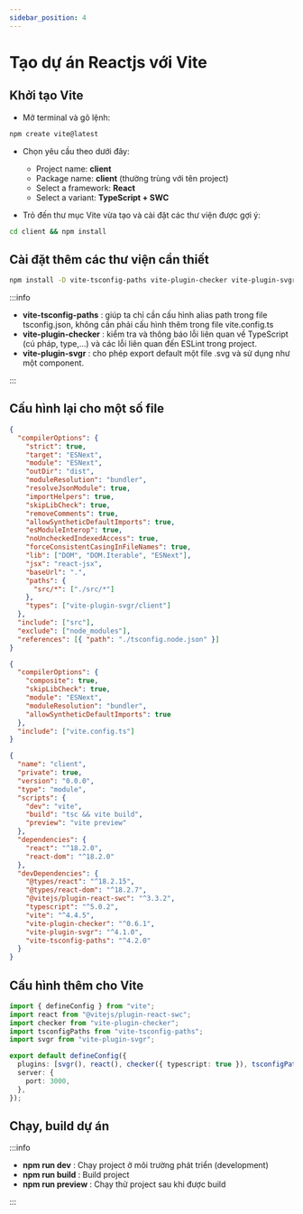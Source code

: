 ```yaml
---
sidebar_position: 4
---
```


# Tạo dự án Reactjs với Vite

## Khởi tạo Vite

- Mở terminal và gõ lệnh:

```bash
npm create vite@latest
```

- Chọn yêu cầu theo dưới đây:

  - Project name: **client**
  - Package name: **client** (thường trùng với tên project)
  - Select a framework: **React**
  - Select a variant: **TypeScript + SWC**

- Trỏ đến thư mục Vite vừa tạo và cài đặt các thư viện được gợi ý:

```bash
cd client && npm install
```

## Cài đặt thêm các thư viện cần thiết

```bash
npm install -D vite-tsconfig-paths vite-plugin-checker vite-plugin-svgr
```

:::info

- **vite-tsconfig-paths** : giúp ta chỉ cần cấu hình alias path trong file tsconfig.json, không cần phải cấu hình thêm trong file vite.config.ts
- **vite-plugin-checker** : kiểm tra và thông báo lỗi liên quan về TypeScript (cú pháp, type,...) và các lỗi liên quan đến ESLint trong project.
- **vite-plugin-svgr** : cho phép export default một file .svg và sử dụng như một component.

:::

## Cấu hình lại cho một số file

```json title="tsconfig.json"
{
  "compilerOptions": {
    "strict": true,
    "target": "ESNext",
    "module": "ESNext",
    "outDir": "dist",
    "moduleResolution": "bundler",
    "resolveJsonModule": true,
    "importHelpers": true,
    "skipLibCheck": true,
    "removeComments": true,
    "allowSyntheticDefaultImports": true,
    "esModuleInterop": true,
    "noUncheckedIndexedAccess": true,
    "forceConsistentCasingInFileNames": true,
    "lib": ["DOM", "DOM.Iterable", "ESNext"],
    "jsx": "react-jsx",
    "baseUrl": ".",
    "paths": {
      "src/*": ["./src/*"]
    },
    "types": ["vite-plugin-svgr/client"]
  },
  "include": ["src"],
  "exclude": ["node_modules"],
  "references": [{ "path": "./tsconfig.node.json" }]
}
```

```json title="tsconfig.node.json"
{
  "compilerOptions": {
    "composite": true,
    "skipLibCheck": true,
    "module": "ESNext",
    "moduleResolution": "bundler",
    "allowSyntheticDefaultImports": true
  },
  "include": ["vite.config.ts"]
}
```

```json title="package.json"
{
  "name": "client",
  "private": true,
  "version": "0.0.0",
  "type": "module",
  "scripts": {
    "dev": "vite",
    "build": "tsc && vite build",
    "preview": "vite preview"
  },
  "dependencies": {
    "react": "^18.2.0",
    "react-dom": "^18.2.0"
  },
  "devDependencies": {
    "@types/react": "^18.2.15",
    "@types/react-dom": "^18.2.7",
    "@vitejs/plugin-react-swc": "^3.3.2",
    "typescript": "^5.0.2",
    "vite": "^4.4.5",
    "vite-plugin-checker": "^0.6.1",
    "vite-plugin-svgr": "^4.1.0",
    "vite-tsconfig-paths": "^4.2.0"
  }
}
```

## Cấu hình thêm cho Vite

```ts title="vite.config.ts"
import { defineConfig } from "vite";
import react from "@vitejs/plugin-react-swc";
import checker from "vite-plugin-checker";
import tsconfigPaths from "vite-tsconfig-paths";
import svgr from "vite-plugin-svgr";

export default defineConfig({
  plugins: [svgr(), react(), checker({ typescript: true }), tsconfigPaths()],
  server: {
    port: 3000,
  },
});
```

## Chạy, build dự án

:::info

- **npm run dev** : Chạy project ở môi trường phát triển (development)
- **npm run build** : Build project
- **npm run preview** : Chạy thử project sau khi được build

:::
